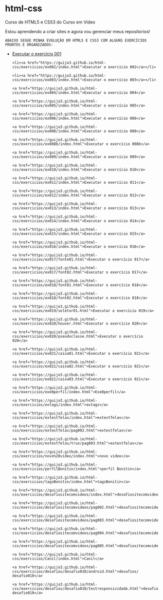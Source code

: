 # html-css
<style>
    
</style>    
 Curso de HTML5 e CSS3 do Curso em Video

 Estou aprendendo a criar sites e agora vou gerenciar meus repositorios!


    ABAIXO SEGUE MINHA EVOLUÇÃO EM HTML5 E CSS3 COM ALGUNS EXERCÍCIOS PRONTOS E ORGANIZADOS:



<ul>
    <li><a href="https://guijo3.github.io/html-css/exercicios/ex001/index.html">Executar o exercício 001</a></li>
    
    <li><a href="https://guijo3.github.io/html-css/exercicios/ex002/index.html">Executar o exercício 002</a></li>
    
    <li><a href="https://guijo3.github.io/html-css/exercicios/ex003/index.html">Executar o exercício 003</a></li>
    
    <a href="https://guijo3.github.io/html-css/exercicios/ex004/index.html">Executar o exercício 004</a>
    
    <a href="https://guijo3.github.io/html-css/exercicios/ex005/index.html">Executar o exercício 005</a>
    
    <a href="https://guijo3.github.io/html-css/exercicios/ex006/index.html">Executar o exercício 006</a>
    
    <a href="https://guijo3.github.io/html-css/exercicios/ex008/index.html">Executar o exercício 008</a>
    
    <a href="https://guijo3.github.io/html-css/exercicios/ex008b/index.html">Executar o exercício 008b</a>
    
    <a href="https://guijo3.github.io/html-css/exercicios/ex009/index.html">Executar o exercício 009</a>
    
    <a href="https://guijo3.github.io/html-css/exercicios/ex010/index.html">Executar o exercício 010</a>
    
    <a href="https://guijo3.github.io/html-css/exercicios/ex011/index.html">Executar o exercício 011</a>
    
    <a href="https://guijo3.github.io/html-css/exercicios/ex012/index.html">Executar o exercício 012</a>
    
    <a href="https://guijo3.github.io/html-css/exercicios/ex013/index.html">Executar o exercício 013</a>
    
    <a href="https://guijo3.github.io/html-css/exercicios/ex014/index.html">Executar o exercício 014</a>
    
    <a href="https://guijo3.github.io/html-css/exercicios/ex015/index.html">Executar o exercício 015</a>
    
    <a href="https://guijo3.github.io/html-css/exercicios/ex016/index.html">Executar o exercício 016</a>
    
    <a href="https://guijo3.github.io/html-css/exercicios/ex017/fonte01.html">Executar o exercício 017</a>
    
    <a href="https://guijo3.github.io/html-css/exercicios/ex017/font02.html">Executar o exercício 017</a>
    
    <a href="https://guijo3.github.io/html-css/exercicios/ex018/font01.html">Executar o exercício 018</a>
    
    <a href="https://guijo3.github.io/html-css/exercicios/ex018/font02.html">Executar o exercício 018</a>
    
    <a href="https://guijo3.github.io/html-css/exercicios/ex019/seletor01.html">Executar o exercício 019</a>
    
    <a href="https://guijo3.github.io/html-css/exercicios/ex020/houver.html">Executar o exercício 020</a>
    
    <a href="https://guijo3.github.io/html-css/exercicios/ex020/pseudoclasse.html">Executar o exercício 020</a>
    
    <a href="https://guijo3.github.io/html-css/exercicios/ex021/caixa01.html">Executar o exercício 021</a>
    
    <a href="https://guijo3.github.io/html-css/exercicios/ex021/caixa02.html">Executar o exercício 021</a>
    
    <a href="https://guijo3.github.io/html-css/exercicios/ex021/caixa03.html">Executar o exercício 021</a>
    
    <a href="https://guijo3.github.io/html-css/exercicios/exe0perfil/index.html">Exe0perfil</a>
    
    <a href="https://guijo3.github.io/html-css/exercicios/extags/index.html">extags</a>
    
    <a href="https://guijo3.github.io/html-css/exercicios/extestfelas/index.html">extestfelas</a>
    
    <a href="https://guijo3.github.io/html-css/exercicios/extestfelas/pag002.html">extestfelas</a>
    
    <a href="https://guijo3.github.io/html-css/exercicios/extestfelas/trux/pag003.html">extestfelas</a>
    
    <a href="https://guijo3.github.io/html-css/exercicios/novo%20video/index.html">novo video</a>
    
    <a href="https://guijo3.github.io/html-css/exercicios/perfilBonitin/index.html">perfil Bonitin</a>
    
    <a href="https://guijo3.github.io/html-css/exercicios/tagsBonitin/index.html">tagsBonitin</a>
    
    <a href="https://guijo3.github.io/html-css/exercicios/desafiositecomvideos/index.html">desafiositecomvideos</a>
    
    <a href="https://guijo3.github.io/html-css/exercicios/desafiositecomvideos/pag002.html">desafiositecomvideos</a>
    
    <a href="https://guijo3.github.io/html-css/exercicios/desafiositecomvideos/pag003.html">desafiositecomvideos</a>
    
    <a href="https://guijo3.github.io/html-css/exercicios/desafiositecomvideos/pag004.html">desafiositecomvideos</a>
    
    <a href="https://guijo3.github.io/html-css/exercicios/desafiositecomvideos/pag005.html">desafiositecomvideos</a>
    
    <a href="https://guijo3.github.io/html-css/exercicios/Canil/index.html">Canil</a>
    
    <a href="https://guijo3.github.io/html-css/exercicios/desafios/desafio010/android.html">desafios/ desafio010</a>
    
    <a href="https://guijo3.github.io/html-css/exercicios/desafios/desafio010/testresponsividade.html">desafios/ desafio010</a>
</ul>

